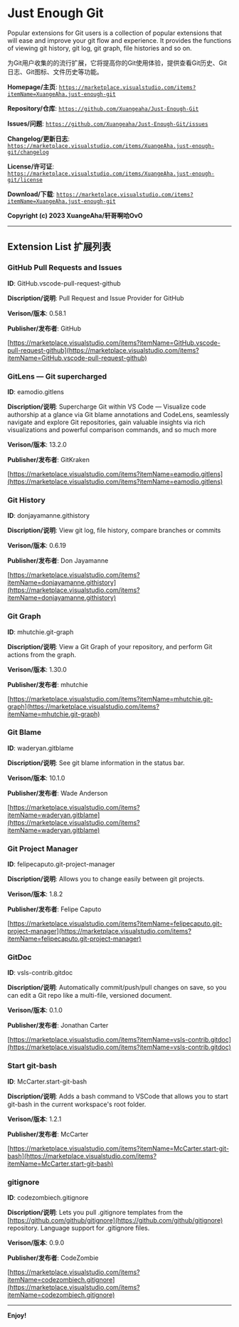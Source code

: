 # Just Enough Git

Popular extensions for Git users is a collection of popular extensions that will ease and improve your git flow and experience. It provides the functions of viewing git history, git log, git graph, file histories and so on.

为Git用户收集的的流行扩展，它将提高你的Git使用体验，提供查看Git历史、Git日志、Git图标、文件历史等功能。


**Homepage/主页**: [`https://marketplace.visualstudio.com/items?itemName=XuangeAha.just-enough-git`](https://marketplace.visualstudio.com/items?itemName=XuangeAha.just-enough-git)

**Repository/仓库**: [`https://github.com/Xuangeaha/Just-Enough-Git`](https://github.com/Xuangeaha/Just-Enough-Git)

**Issues/问题**: [`https://github.com/Xuangeaha/Just-Enough-Git/issues`](https://github.com/Xuangeaha/Just-Enough-Git/issues)

**Changelog/更新日志**: [`https://marketplace.visualstudio.com/items/XuangeAha.just-enough-git/changelog`](https://marketplace.visualstudio.com/items/XuangeAha.just-enough-git/changelog)

**License/许可证**: [`https://marketplace.visualstudio.com/items/XuangeAha.just-enough-git/license`](https://marketplace.visualstudio.com/items/XuangeAha.just-enough-git/license)

**Download/下载**: [`https://marketplace.visualstudio.com/items?itemName=XuangeAha.just-enough-git`](https://marketplace.visualstudio.com/items?itemName=XuangeAha.just-enough-git)


**Copyright (c) 2023 XuangeAha/轩哥啊哈OvO**

---

## Extension List 扩展列表

### GitHub Pull Requests and Issues

**ID**: GitHub.vscode-pull-request-github

**Discription/说明**: Pull Request and Issue Provider for GitHub

**Verison/版本**: 0.58.1

**Publisher/发布者**: GitHub

[https://marketplace.visualstudio.com/items?itemName=GitHub.vscode-pull-request-github](https://marketplace.visualstudio.com/items?itemName=GitHub.vscode-pull-request-github)

### GitLens — Git supercharged

**ID**: eamodio.gitlens

**Discription/说明**: Supercharge Git within VS Code — Visualize code authorship at a glance via Git blame annotations and CodeLens, seamlessly navigate and explore Git repositories, gain valuable insights via rich visualizations and powerful comparison commands, and so much more

**Verison/版本**: 13.2.0

**Publisher/发布者**: GitKraken

[https://marketplace.visualstudio.com/items?itemName=eamodio.gitlens](https://marketplace.visualstudio.com/items?itemName=eamodio.gitlens)

### Git History

**ID**: donjayamanne.githistory

**Discription/说明**: View git log, file history, compare branches or commits

**Verison/版本**: 0.6.19

**Publisher/发布者**: Don Jayamanne

[https://marketplace.visualstudio.com/items?itemName=donjayamanne.githistory](https://marketplace.visualstudio.com/items?itemName=donjayamanne.githistory)

### Git Graph

**ID**: mhutchie.git-graph

**Discription/说明**: View a Git Graph of your repository, and perform Git actions from the graph.

**Verison/版本**: 1.30.0

**Publisher/发布者**: mhutchie

[https://marketplace.visualstudio.com/items?itemName=mhutchie.git-graph](https://marketplace.visualstudio.com/items?itemName=mhutchie.git-graph)

### Git Blame

**ID**: waderyan.gitblame

**Discription/说明**: See git blame information in the status bar.

**Verison/版本**: 10.1.0

**Publisher/发布者**: Wade Anderson

[https://marketplace.visualstudio.com/items?itemName=waderyan.gitblame](https://marketplace.visualstudio.com/items?itemName=waderyan.gitblame)

### Git Project Manager

**ID**: felipecaputo.git-project-manager

**Discription/说明**: Allows you to change easily between git projects.

**Verison/版本**: 1.8.2

**Publisher/发布者**: Felipe Caputo

[https://marketplace.visualstudio.com/items?itemName=felipecaputo.git-project-manager](https://marketplace.visualstudio.com/items?itemName=felipecaputo.git-project-manager)

### GitDoc

**ID**: vsls-contrib.gitdoc

**Discription/说明**: Automatically commit/push/pull changes on save, so you can edit a Git repo like a multi-file, versioned document.

**Verison/版本**: 0.1.0

**Publisher/发布者**: Jonathan Carter

[https://marketplace.visualstudio.com/items?itemName=vsls-contrib.gitdoc](https://marketplace.visualstudio.com/items?itemName=vsls-contrib.gitdoc)

### Start git-bash

**ID**: McCarter.start-git-bash

**Discription/说明**: Adds a bash command to VSCode that allows you to start git-bash in the current workspace's root folder.

**Verison/版本**: 1.2.1

**Publisher/发布者**: McCarter

[https://marketplace.visualstudio.com/items?itemName=McCarter.start-git-bash](https://marketplace.visualstudio.com/items?itemName=McCarter.start-git-bash)

### gitignore

**ID**: codezombiech.gitignore

**Discription/说明**: Lets you pull .gitignore templates from the [https://github.com/github/gitignore](https://github.com/github/gitignore) repository. Language support for .gitignore files.

**Verison/版本**: 0.9.0

**Publisher/发布者**: CodeZombie

[https://marketplace.visualstudio.com/items?itemName=codezombiech.gitignore](https://marketplace.visualstudio.com/items?itemName=codezombiech.gitignore)

---

**Enjoy!**
